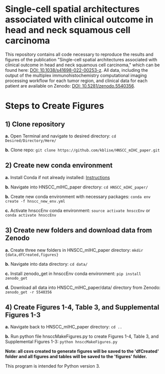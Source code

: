 # Single-cell spatial architectures associated with clinical outcome in head and neck squamous cell carcinoma


This repository contains all code necessary to reproduce the results and figures of the publication "Single-cell spatial architectures associated with clinical outcome in head and neck squamous cell carcinoma," which can be found here: [DOI: 10.1038/s41698-022-00253-z](https://doi.org/10.1038/s41698-022-00253-z). All data, including the output of the multiplex immunohistochemistry computational imaging processing workflow for each tumor region, and clinical data for each patient are available on Zenodo: [DOI: 10.5281/zenodo.5540356](https://doi.org/10.5281/zenodo.5540356).

# Steps to Create Figures

## 1) Clone repository

**a.** Open Terminal and navigate to desired directory: `cd Desired/Directory/Here/`

**b.** Clone repo: `git clone https://github.com/kblise/HNSCC_mIHC_paper.git`

## 2) Create new conda environment

**a.** Install Conda if not already installed: [Instructions](https://conda.io/projects/conda/en/latest/user-guide/install/index.html)

**b.** Navigate into HNSCC_mIHC_paper directory: `cd HNSCC_mIHC_paper/`

**b.** Create new conda environment with necessary packages: `conda env create -f hnscc_new_env.yml`

**c.** Activate hnsccEnv conda environment: `source activate hnsccEnv` or `conda activate hnsccEnv`

## 3) Create new folders and download data from Zenodo

**a.** Create three new folders in HNSCC_mIHC_paper directory: `mkdir {data,dfCreated,figures}`

**b.** Navigate into data directory: `cd data/`

**c.** Install zenodo_get in hnsccEnv conda environment: `pip install zenodo_get`

**d.** Download all data into HNSCC_mIHC_paper/data/ directory from Zenodo: `zenodo_get -r 5540356`

## 4) Create Figures 1-4, Table 3, and Supplemental Figures 1-3

**a.** Navigate back to HNSCC_mIHC_paper directory: `cd ..`

**b.** Run python file hnsccMakeFigures.py to create Figures 1-4, Table 3, and Supplemental Figures 1-3: `python hnsccMakeFigures.py`



**Note: all csvs created to generate figures will be saved to the 'dfCreated' folder and all figures and tables will be saved to the 'figures' folder.**


This program is intended for Python version 3.
